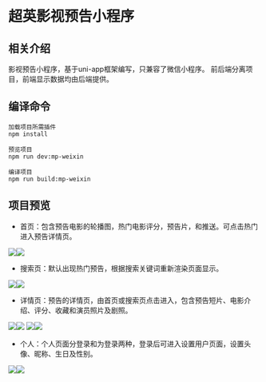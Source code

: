 # 超英影视预告小程序

## 相关介绍
影视预告小程序，基于uni-app框架编写，只兼容了微信小程序。
前后端分离项目，前端显示数据均由后端提供。
## 编译命令
```
加载项目所需插件
npm install

预览项目
npm run dev:mp-weixin

编译项目
npm run build:mp-weixin
```

## 项目预览
* 首页：包含预告电影的轮播图，热门电影评分，预告片，和推送。可点击热门进入预告详情页。

![](README/首页1.png)![](README/首页2.png)

* 搜索页：默认出现热门预告，根据搜索关键词重新渲染页面显示。

![](README/搜索1.png)![](README/搜索2.png)

* 详情页：预告的详情页，由首页或搜索页点击进入，包含预告短片、电影介绍、评分、收藏和演员照片及剧照。

![](README/详情1.png)![](README/详情2.png)
![](README/详情图片预览.png)![](README/预告图片预览.png)


* 个人：个人页面分登录和为登录两种，登录后可进入设置用户页面，设置头像、昵称、生日及性别。

![](README/个人.png)![](README/用户设置.png)
